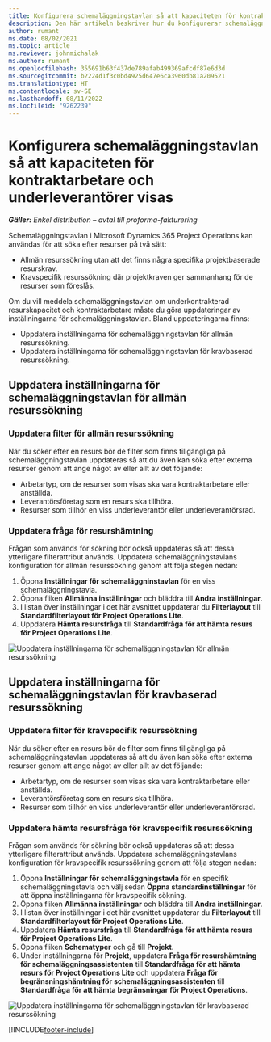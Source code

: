 ```yaml
---
title: Konfigurera schemaläggningstavlan så att kapaciteten för kontraktarbetare och underleverantörer visas
description: Den här artikeln beskriver hur du konfigurerar schemaläggningstavlan i Microsoft Dynamics 365 Project Operations så att underkontrakterad resurskapacitet visas när du bemannar projektresurskraven.
author: rumant
ms.date: 08/02/2021
ms.topic: article
ms.reviewer: johnmichalak
ms.author: rumant
ms.openlocfilehash: 355691b63f437de789afab499369afcdf87e6d3d
ms.sourcegitcommit: b2224d1f3c0bd4925d647e6ca3960db81a209521
ms.translationtype: HT
ms.contentlocale: sv-SE
ms.lasthandoff: 08/11/2022
ms.locfileid: "9262239"
---
```

# <a name="configure-schedule-board-to-show-contract-workers-and-subcontracted-capacity"></a>Konfigurera schemaläggningstavlan så att kapaciteten för kontraktarbetare och underleverantörer visas 

_**Gäller:** Enkel distribution – avtal till proforma-fakturering_

Schemaläggningstavlan i Microsoft Dynamics 365 Project Operations kan användas för att söka efter resurser på två sätt:

- Allmän resurssökning utan att det finns några specifika projektbaserade resurskrav.
- Kravspecifik resurssökning där projektkraven ger sammanhang för de resurser som föreslås.

Om du vill meddela schemaläggningstavlan om underkontrakterad resurskapacitet och kontraktarbetare måste du göra uppdateringar av inställningarna för schemaläggningstavlan. Bland uppdateringarna finns: 
- Uppdatera inställningarna för schemaläggningstavlan för allmän resurssökning.
- Uppdatera inställningarna för schemaläggningstavlan för kravbaserad resurssökning.

## <a name="update-schedule-board-settings-for-general-resource-search"></a>Uppdatera inställningarna för schemaläggningstavlan för allmän resurssökning
### <a name="update-filters-for-general-resource-search"></a>Uppdatera filter för allmän resurssökning
När du söker efter en resurs bör de filter som finns tillgängliga på schemaläggningstavlan uppdateras så att du även kan söka efter externa resurser genom att ange något av eller allt av det följande:
  - Arbetartyp, om de resurser som visas ska vara kontraktarbetare eller anställda.
  - Leverantörsföretag som en resurs ska tillhöra.
  - Resurser som tillhör en viss underleverantör eller underleverantörsrad.
    
### <a name="update-retrieve-resource-query"></a>Uppdatera fråga för resurshämtning
Frågan som används för sökning bör också uppdateras så att dessa ytterligare filterattribut används. Uppdatera schemaläggningstavlans konfiguration för allmän resurssökning genom att följa stegen nedan:  
1. Öppna **Inställningar för schemaläggninstavlan** för en viss schemaläggningstavla.
2. Öppna fliken **Allmänna inställningar** och bläddra till **Andra inställningar**.
3. I listan över inställningar i det här avsnittet uppdaterar du **Filterlayout** till **Standardfilterlayout för Project Operations Lite**.
4. Uppdatera **Hämta resursfråga** till **Standardfråga för att hämta resurs för Project Operations Lite**.

![Uppdatera inställningarna för schemaläggningstavlan för allmän resurssökning](../media/BoardSettings.png)  

## <a name="update-schedule-board-settings-for-requirementbased-resource-search"></a>Uppdatera inställningarna för schemaläggningstavlan för kravbaserad resurssökning
### <a name="update-filters-for-requirement-specific-resource-search"></a>Uppdatera filter för kravspecifik resurssökning 
När du söker efter en resurs bör de filter som finns tillgängliga på schemaläggningstavlan uppdateras så att du även kan söka efter externa resurser genom att ange något av eller allt av det följande:
 - Arbetartyp, om de resurser som visas ska vara kontraktarbetare eller anställda.
 - Leverantörsföretag som en resurs ska tillhöra.
 - Resurser som tillhör en viss underleverantör eller underleverantörsrad.

### <a name="update-retrieve-resource-query-for-requirement-specific-resource-search"></a>Uppdatera hämta resursfråga för kravspecifik resurssökning 
Frågan som används för sökning bör också uppdateras så att dessa ytterligare filterattribut används. Uppdatera schemaläggningstavlans konfiguration för kravspecifik resurssökning genom att följa stegen nedan:

1. Öppna **Inställningar för schemaläggningstavla** för en specifik schemaläggningstavla och välj sedan **Öppna standardinställningar** för att öppna inställningarna för kravspecifik sökning.
2. Öppna fliken **Allmänna inställningar** och bläddra till **Andra inställningar**.
3. I listan över inställningar i det här avsnittet uppdaterar du **Filterlayout** till **Standardfilterlayout för Project Operations Lite**.
4. Uppdatera **Hämta resursfråga** till **Standardfråga för att hämta resurs för Project Operations Lite**.
5. Öppna fliken **Schematyper** och gå till **Projekt**.
6. Under inställningarna för **Projekt**, uppdatera **Fråga för resurshämtning för schemaläggningsassistenten** till **Standardfråga för att hämta resurs för Project Operations Lite** och uppdatera **Fråga för begränsningshämtning för schemaläggningsassistenten** till **Standardfråga för att hämta begränsningar för Project Operations**.

![Uppdatera inställningarna för schemaläggningstavlan för kravbaserad resurssökning](../media/SASettings.png)  

[!INCLUDE[footer-include](../../includes/footer-banner.md)]

